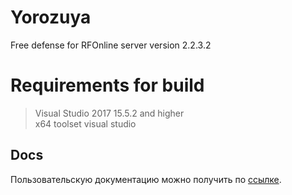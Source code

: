 # Yorozuya
Free defense for RFOnline server version 2.2.3.2

# Requirements for build
> Visual Studio 2017 15.5.2 and higher<br>
> x64 toolset visual studio<br>

## Docs
Пользовательскую документацию можно получить по [ссылке](./docs/index.md).
